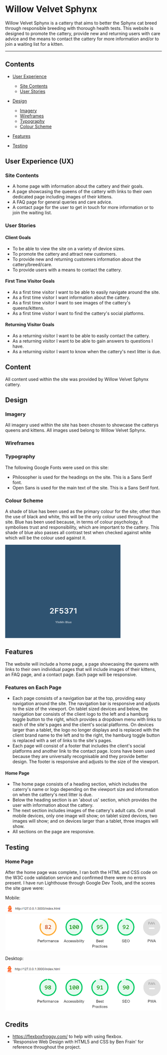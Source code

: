 # Willow Velvet Sphynx

Willow Velvet Sphynx is a cattery that aims to better the Sphynx cat breed through responsible breeding with thorough health tests. This website is designed to promote the cattery, provide new and returning users with care advice and the means to contact the cattery for more information and/or to join a waiting list for a kitten.

---

## Contents

* [User Experience](#user-experience-ux)

  * [Site Contents](#site-contents)
  * [User Stories](#user-stories)

* [Design](#design)

  * [Imagery](#imagery)
  * [Wireframes](#wireframes)
  * [Typography](#typography)
  * [Colour Scheme](#colour-scheme)

* [Features](#features)

* [Testing](#testing)

## User Experience (UX)

### Site Contents

- A home page with information about the cattery and their goals.
- A page showcasing the queens of the cattery with links to their own dedicated page including images of their kittens.
- A FAQ page for general queries and care advice.
- A contact page for the user to get in touch for more information or to join the waiting list.

### User Stories

#### Client Goals

- To be able to view the site on a variety of device sizes.
- To promote the cattery and attract new customers.
- To provide new and returning customers information about the cattery/breed/care.
- To provide users with a means to contact the cattery.

#### First Time Visitor Goals

- As a first time visitor I want to be able to easily navigate around the site.
- As a first time visitor I want information about the cattery.
- As a first time visitor I want to see images of the cattery's queens/kittens.
- As a first time visitor I want to find the cattery's social platforms.

#### Returning Visitor Goals

- As a returning visitor I want to be able to easily contact the cattery.
- As a returning visitor I want to be able to gain answers to questions I have.
- As a returning visitor I want to know when the cattery's next litter is due.

## Content

All content used within the site was provided by Willow Velvet Sphynx cattery.

## Design

### Imagery

All imagery used within the site has been chosen to showcase the catterys queens and kittens.
All images used belong to Willow Velvet Sphynx.

### Wireframes

### Typography

The following Google Fonts were used on this site:

- Philosopher is used for the headings on the site. This is a Sans Serif font.
- Open Sans is used for the main text of the site. This is a Sans Serif font.

### Colour Scheme

A shade of blue has been used as the primary colour for the site; other than the use of black and white, this will be the only colour used throughout the site. Blue has been used because, in terms of colour psychology, it symbolises trust and responsibility, which are important to the cattery. This shade of blue also passes all contrast test when checked against white which will be the colour used against it.

![Colour Scheme](assets/readme/site-colour.png)

## Features

The website will include a home page, a page showcasing the queens with links to their own individual pages that will include images of their kittens, an FAQ page, and a contact page.
Each page will be responsive.

### Features on Each Page

- Each page consists of a navigation bar at the top, providing easy navigation around the site. The navigation bar is responsive and adjusts to the size of the viewport. On tablet sized devices and below, the navigation bar consists of the client logo to the left and a hamburg toggle button to the right, which provides a dropdown menu with links to each of the site's pages and the client's social platforms. On devices larger than a tablet, the logo no longer displays and is replaced with the client brand name to the left and to the right, the hamburg toggle button is replaced with a set of links to the site's pages.
- Each page will consist of a footer that includes the client's social platforms and another link to the contact page. Icons have been used because they are universally recognisable and they provide better design. The footer is responsive and adjusts to the size of the viewport.

#### Home Page

- The home page consists of a heading section, which includes the caterry's name or logo depending on the viewport size and information on when the cattery's next litter is due.
- Below the heading section is an 'about us' section, which provides the user with information about the cattery.
- The next section includes images of the cattery's adult cats. On small mobile devices, only one image will show; on tablet sized devices, two images will show; and on devices larger than a tablet, three images will show.
- All sections on the page are responsive.

## Testing

### Home Page

After the home page was complete, I ran both the HTML and CSS code on the W3C code validation service and confirmed there were no errors present.
I have run Lighthouse through Google Dev Tools, and the scores the site gave were:

Mobile:

![Home Mobile Test](./assets/readme/index-mobile-lighthouse.png)

Desktop:

![Home Desktop Test](./assets/readme/index-desktop-lighthouse.png)

## Credits

- https://flexboxfroggy.com/ to help with using flexbox.
- 'Responsive Web Design with HTML5 and CSS by Ben Frain' for reference throughout the project.
